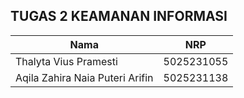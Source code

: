 ## TUGAS 2 KEAMANAN INFORMASI

| Nama | NRP |
|-------------|---------|
| Thalyta Vius Pramesti | 5025231055 |
| Aqila Zahira Naia Puteri Arifin | 5025231138 |
